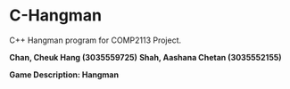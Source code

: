 # C-Hangman
C++ Hangman program for COMP2113 Project.

**Chan, Cheuk Hang (3035559725)**
**Shah, Aashana Chetan (3035552155)**

**Game Description: Hangman**
